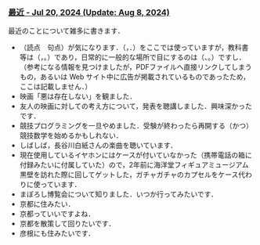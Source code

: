 ### [最近 - Jul 20, 2024 (Update: Aug 8, 2024)](https://juten10x.github.io/note/recent_Jul-20-2024.html)

最近のことについて雑多に書きます．

* （読点　句点）が気になります．（，．）をここでは使っていますが，教科書等は（，。）であり，日常的に一般的な場所で目にするのは（、。）ですし．（参考になる情報を見つけましたが，PDFファイルへ直接リンクしてしまうもの，あるいは Web サイト中に広告が掲載されているものであったため，ここは記載しません．）
* 映画「悪は存在しない」を観ました．
* 友人の映画に対しての考え方について，発表を聴講しました．興味深かったです．
* 競技プログラミングを一旦やめました．受験が終わったら再開する（かつ）競技数学を始めるかもしれない．
* しばしば，長谷川白紙さんの楽曲を聴いています．
* 現在使用しているイヤホンにはケースが付いていなかった（携帯電話の箱に付録みたいに付属していた）ので，2年前に海洋堂フィギュアミュージアム黒壁を訪れた際に回してゲットした，ガチャガチャのカプセルをケース代わりに使っています．
* まぼろし博覧会について知りました．いつか行ってみたいです．
* 京都に住みたい．
* 京都っていいですよね．
* 京都を散策して回りたいです．
* 彦根にも住みたいです．

